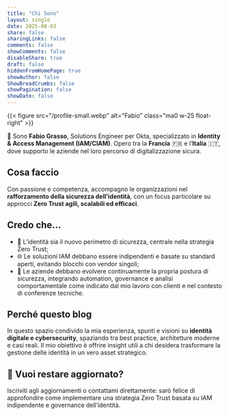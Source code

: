 ```yaml
---
title: "Chi Sono"
layout: single
date: 2025-08-03
share: false
sharingLinks: false
comments: false
showComments: false
disableShare: true
draft: false
hiddenFromHomePage: true
showAuthor: false
ShowBreadCrumbs: false
showPagination: false
showDate: false
---
```


{{< figure src="/profile-small.webp" alt="Fabio" class="ma0 w-25 float-right" >}}

👋 Sono **Fabio Grasso**, Solutions Engineer per Okta, specializzato in **Identity & Access Management (IAM/CIAM)**. Opero tra la **Francia** 🇫🇷 e l’**Italia** 🇮🇹, dove supporto le aziende nel loro percorso di digitalizzazione sicura.
<!-- 
<span style="font-size:28px;letter-spacing:4px">💻📷☮️🤓🧆🥐🥖🍝🍷🥜🍺🍣🍦🎧✈️🏰📱📈</span> 
-->

## Cosa faccio

Con passione e competenza, accompagno le organizzazioni nel **rafforzamento della sicurezza dell’identità**, con un focus particolare su approcci **Zero Trust agili, scalabili ed efficaci**.

## Credo che…

* 🔐 L’identità sia il nuovo perimetro di sicurezza, centrale nella strategia Zero Trust;
* 🌐 Le soluzioni IAM debbano essere indipendenti e basate su standard aperti, evitando blocchi con vendor singoli;
* 🚀 Le aziende debbano evolvere continuamente la propria postura di sicurezza, integrando automation, governance e analisi comportamentale come indicato dal mio lavoro con clienti e nel contesto di conferenze tecniche.

## Perché questo blog

In questo spazio condivido la mia esperienza, spunti e visioni su **identità digitale e cybersecurity**, spaziando tra best practice, architetture moderne e casi reali. Il mio obiettivo è offrire insight utili a chi desidera trasformare la gestione delle identità in un vero asset strategico.

## 📣 Vuoi restare aggiornato?

Iscriviti agli aggiornamenti o contattami direttamente: sarò felice di approfondire come implementare una strategia Zero Trust basata su IAM indipendente e governance dell’identità.
